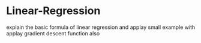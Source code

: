 # Linear-Regression
explain the basic formula of linear regression and applay small example with applay gradient descent function also
